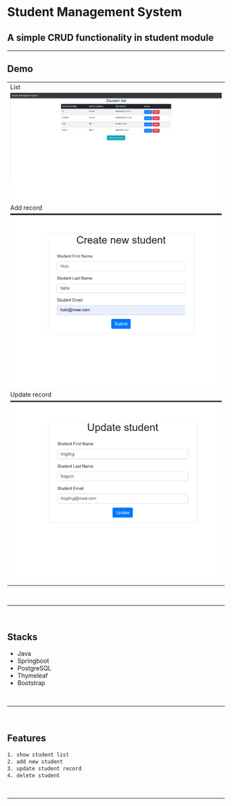 # Student Management System

## A simple CRUD functionality in student module

<hr>

## Demo

<table>
  <tr>
    <td>List</td>
  </tr>
  <tr>
    <td><img src="ss/list.png" width="100%" height="70%" /></td>
  </tr>

   <tr>
    <td>Add record</td>
  </tr>
  <tr>
    <td><img src="ss/add.png" width="100%" height="70%" /></td>
  </tr>

  <tr>
    <td>Update record</td>
  </tr>
  <tr>
    <td><img src="ss/update.png" width="100%" height="70%" /></td>
  </tr>
   
 </table>
<br/><hr><br/>

## Stacks

- Java
- Springboot
- PostgreSQL
- Thymeleaf
- Bootstrap

<br/><hr><br/>

## Features

```
1. show student list
2. add new student
3. update student record
4. delete student
```

<br/><hr><br/>
